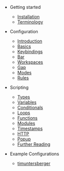 - Getting started

  - [Installation](getting_started/installation.md)
  - [Terminology](getting_started/terminology.md)
  
- Configuration

  - [Introduction](configuration/introduction.md)
  - [Basics](configuration/basics.md)
  - [Keybindings](configuration/keybindings.md)
  - [Bar](configuration/bar.md)
  - [Workspaces](configuration/workspaces.md)
  - [Gap](configuration/gap.md)
  - [Modes](configuration/modes.md)
  - [Rules](configuration/rules.md)

- Scripting

  - [Types](scripting/types.md)
  - [Variables](scripting/variables.md)
  - [Conditionals](scripting/conditionals.md)
  - [Loops](scripting/loops.md)
  - [Functions](scripting/functions.md)
  - [Modules](scripting/modules.md)
  - [Timestamps](scripting/timestamp.md)
  - [HTTP](scripting/http.md)
  - [Popup](scripting/popup.md)
  - [Further Reading](scripting/further_reading.md)

- Example Configurations

  - [timuntersberger](example_configurations/timuntersberger.md)